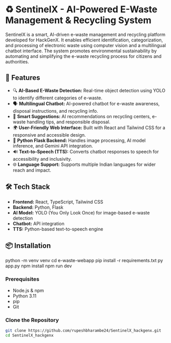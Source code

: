 # ♻️ SentinelX - AI-Powered E-Waste Management & Recycling System

SentinelX is a smart, AI-driven e-waste management and recycling platform developed for HackGenX. It enables efficient identification, categorization, and processing of electronic waste using computer vision and a multilingual chatbot interface. The system promotes environmental sustainability by automating and simplifying the e-waste recycling process for citizens and authorities.

## 🚀 Features

- 🔍 **AI-Based E-Waste Detection:** Real-time object detection using YOLO to identify different categories of e-waste.
- 🗣️ **Multilingual Chatbot:** AI-powered chatbot for e-waste awareness, disposal instructions, and recycling info.
- 🧠 **Smart Suggestions:** AI recommendations on recycling centers, e-waste handling tips, and responsible disposal.
- 🌍 **User-Friendly Web Interface:** Built with React and Tailwind CSS for a responsive and accessible design.
- 🔗 **Python Flask Backend:** Handles image processing, AI model inference, and Gemini API integration.
- 🔊 **Text-to-Speech (TTS):** Converts chatbot responses to speech for accessibility and inclusivity.
- 🌐 **Language Support:** Supports multiple Indian languages for wider reach and impact.

## 🛠️ Tech Stack

- **Frontend:** React, TypeScript, Tailwind CSS
- **Backend:** Python, Flask
- **AI Model:** YOLO (You Only Look Once) for image-based e-waste detection
- **Chatbot:** API integration
- **TTS:** Python-based text-to-speech engine

## 📦 Installation
python -m venv venv
cd e-waste-webapp
pip install -r requirements.txt
py app.py
npm install 
npm run dev

### Prerequisites

- Node.js & npm
- Python 3.11
- pip
- Git

### Clone the Repository

```bash
git clone https://github.com/rupeshbharambe24/SentinelX_hackgenx.git
cd SentinelX_hackgenx
